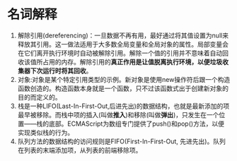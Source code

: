 # 名词解释
1. 解除引用(dereferencing)：一旦数据不再有用，最好通过将其值设置为null来释放其引用。这一做法适用于大多数全局变量和全局对象的属性。局部变量会在它们离开执行环境时自动被解除引用。解除一个值的引用并不意味着自动回收该值所占用的内存。解除引用的**真正作用是让值脱离执行环境，以便垃圾收集器下次运行时将其回收**。
2. 对象:对象是某个特定引用类型的示例。新对象是使用new操作符后跟一个构造函数创造的。构造函数本身就是一个函数，只不过该函数式出于创建新对象的目的而定义的。
3. 栈是一种LIFO(Last-In-First-Out,后进先出)的数据结构，也就是最新添加的项最早被移除。而栈中项的插入(叫做**推入**)和移除(叫做**弹出**)，只发生在一个位置——栈的底部。ECMAScript为数组专门提供了push()和pop()方法，以便实现类似栈的行为。
4. 队列方法的数据结构的访问规则是FIFO(First-In-First-Out, 先进先出)。队列在列表的末端添加项，从列表的前端移除项。